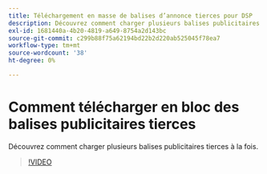 ```yaml
---
title: Téléchargement en masse de balises d’annonce tierces pour DSP
description: Découvrez comment charger plusieurs balises publicitaires tierces à la fois.
exl-id: 1681440a-4b20-4819-a649-8754a2d143bc
source-git-commit: c299b88f75a62194bd22b2d220ab525045f78ea7
workflow-type: tm+mt
source-wordcount: '38'
ht-degree: 0%

---
```


# Comment télécharger en bloc des balises publicitaires tierces

Découvrez comment charger plusieurs balises publicitaires tierces à la fois.

>[!VIDEO](https://video.tv.adobe.com/v/339204)
